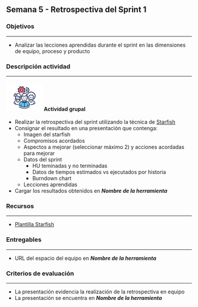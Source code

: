 
## Semana 5 - Retrospectiva del Sprint 1

### Objetivos

---
* Analizar las lecciones aprendidas durante el sprint en las dimensiones de equipo, proceso y producto


### Descripción actividad

---

#### ![](./../../assets/images/grupo.png) Actividad grupal

* Realizar la retrospectiva del sprint utilizando la técnica de [Starfish](https://miro.com/app/board/o9J_lO1al0I=/)
* Consignar el resultado en una presentación que contenga:
  * Imagen del starfish
  * Compromisos acordados
  * Aspectos a mejorar (seleccionar máximo 2) y acciones acordadas para mejorar
  * Datos del sprint
    * HU teminadas y no terminadas
    * Datos de tiempos estimados vs ejecutados por historia
    * Burndown chart
  * Lecciones aprendidas
* Cargar los resultados obtenidos en **_Nombre de la herramienta_**

### Recursos

---

* [Plantilla Starfish](https://miro.com/app/board/o9J_lO1al0I=/)


### Entregables

---
* URL del espacio del equipo en **_Nombre de la herramienta_**

### Criterios de evaluación

---
* La presentación evidencia la realización de la retrospectiva en equipo
* La presentación se encuentra en **_Nombre de la herramienta_**

